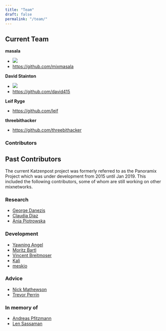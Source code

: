 ```yaml
---
title: "Team"
draft: false
permalink: "/team/"
---
```


## Current Team

**masala**
- ![](/images/team/masala.jpg)
- https://github.com/mixmasala

**David Stainton**
- ![](/images/team/david.jpg)
- https://github.com/david415

**Leif Ryge**
- https://github.com/leif

**threebithacker**
- https://github.com/threebithacker


### Contributors


## Past Contributors

The current Katzenpost project was formerly referred to as the Panoramix Project which was under development from 2015 until Jan 2019. This included the following contributors,
some of whom are still working on other mixnetworks.

### Research

* [George Danezis](https://en.wikipedia.org/wiki/George_Danezis)
* [Claudia Diaz](https://homes.esat.kuleuven.be/~cdiaz/)
* [Ania Piotrowska](https://www.researchgate.net/scientific-contributions/Ania-M-Piotrowska-2117226628)

### Development

* [Yawning Angel](https://github.com/Yawning)
* [Moritz Bartl](https://github.com/moba)
* [Vincent Breitmoser]()
* [Kali]()
* [meskio](https://github.com/meskio)

### Advice

* [Nick Mathewson](https://en.wikipedia.org/wiki/Nick_Mathewson)
* [Trevor Perrin](https://twitter.com/trevp__)

### In memory of

* [Andreas Pfitzmann](https://dblp.org/pid/p/AndreasPfitzmann.html)
* [Len Sassaman](https://en.wikipedia.org/wiki/Len_Sassaman)

